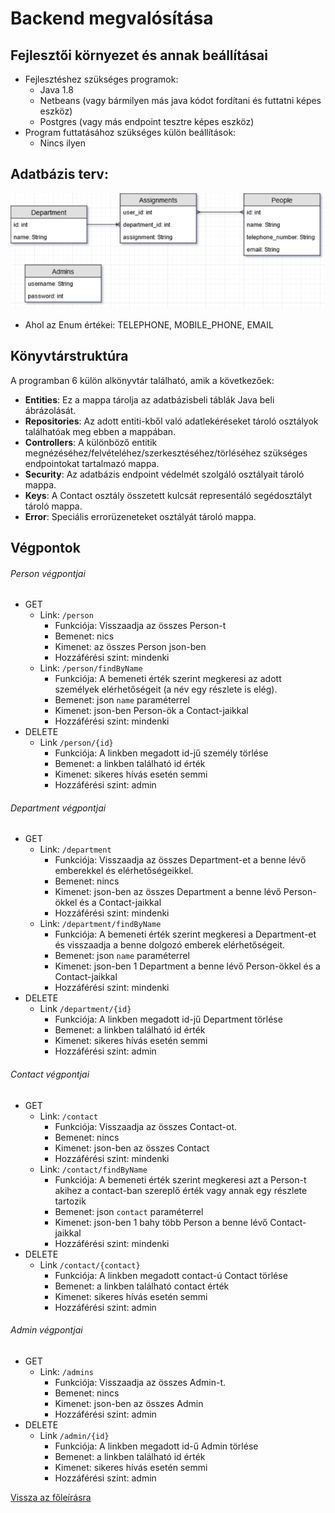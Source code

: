 # Backend megvalósítása
## Fejlesztői környezet és annak beállításai
- Fejlesztéshez szükséges programok:
	- Java 1.8
	- Netbeans (vagy bármilyen más java kódot fordítani és futtatni képes eszköz) 
	- Postgres (vagy más endpoint tesztre képes eszköz)
- Program futtatásához szükséges külön beállítások:
	- Nincs ilyen
## Adatbázis terv:
![Adatbázis](../Database.png)
- Ahol az Enum értékei: TELEPHONE, MOBILE_PHONE, EMAIL
## Könyvtárstruktúra
A programban 6 külön alkönyvtár található, amik a következőek:
- **Entities**: Ez a mappa tárolja az adatbázisbeli táblák Java beli ábrázolását.
- **Repositories**: Az adott entiti-kből való adatlekéréseket tároló osztályok találhatóak meg ebben a mappában.
- **Controllers**: A különböző entitik megnézéséhez/felvételéhez/szerkesztéséhez/törléséhez szükséges endpointokat tartalmazó mappa.
- **Security**: Az adatbázis endpoint védelmét szolgáló osztályait tároló mappa.
- **Keys**: A Contact osztály összetett kulcsát representáló segédosztályt tároló mappa.
- **Error**: Speciális errorüzeneteket osztályát tároló mappa.
## Végpontok
###### Person végpontjai
- GET
	- Link: `/person`
		- Funkciója: Visszaadja az összes Person-t
		- Bemenet: nics
		- Kimenet: az összes Person json-ben
		- Hozzáférési szint: mindenki
	- Link: `/person/findByName`
		- Funkciója: A bemeneti érték szerint megkeresi az adott személyek elérhetőségeit (a név egy részlete is elég).
		- Bemenet: json `name` paraméterrel
		- Kimenet: json-ben Person-ök a Contact-jaikkal
		- Hozzáférési szint: mindenki
- DELETE
	- Link `/person/{id}`
		- Funkciója: A linkben megadott id-jű személy törlése
		- Bemenet: a linkben található id érték
		- Kimenet: sikeres hívás esetén semmi
		- Hozzáférési szint: admin
	
###### Department végpontjai
- GET
	- Link: `/department`
		- Funkciója: Visszaadja az összes Department-et a benne lévő emberekkel és elérhetőségeikkel.
		- Bemenet: nincs
		- Kimenet: json-ben az összes Department a benne lévő Person-ökkel és a Contact-jaikkal
		- Hozzáférési szint: mindenki
	- Link: `/department/findByName`
		- Funkciója: A bemeneti érték szerint megkeresi a Department-et és visszaadja a benne dolgozó emberek elérhetőségeit.
		- Bemenet: json `name` paraméterrel
		- Kimenet: json-ben 1 Department a benne lévő Person-ökkel és a Contact-jaikkal
		- Hozzáférési szint: mindenki
- DELETE
	- Link `/department/{id}`
		- Funkciója: A linkben megadott id-jű Department törlése
		- Bemenet: a linkben található id érték
		- Kimenet: sikeres hívás esetén semmi
		- Hozzáférési szint: admin
###### Contact végpontjai
- GET
	- Link: `/contact`
		- Funkciója: Visszaadja az összes Contact-ot.
		- Bemenet: nincs
		- Kimenet: json-ben az összes Contact
		- Hozzáférési szint: mindenki
	- Link: `/contact/findByName`
		- Funkciója: A bemeneti érték szerint megkeresi azt a Person-t akihez a contact-ban szereplő érték vagy annak egy részlete tartozik
		- Bemenet: json `contact` paraméterrel
		- Kimenet: json-ben 1 bahy több Person a benne lévő Contact-jaikkal
		- Hozzáférési szint: mindenki
- DELETE
	- Link `/contact/{contact}`
		- Funkciója: A linkben megadott contact-ú Contact törlése
		- Bemenet: a linkben található contact érték
		- Kimenet: sikeres hívás esetén semmi
		- Hozzáférési szint: admin
###### Admin végpontjai
- GET
	- Link: `/admins`
		- Funkciója: Visszaadja az összes Admin-t.
		- Bemenet: nincs
		- Kimenet: json-ben az összes Admin
		- Hozzáférési szint: admin
- DELETE
	- Link `/admin/{id}`
		- Funkciója: A linkben megadott id-ű Admin törlése
		- Bemenet: a linkben található id érték
		- Kimenet: sikeres hívás esetén semmi
		- Hozzáférési szint: admin
		
[Vissza az főleírásra](../README.md)
